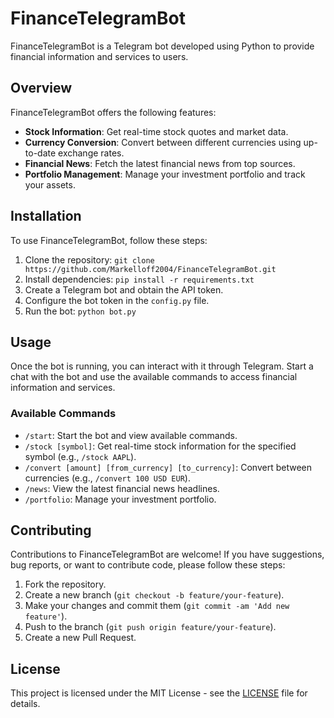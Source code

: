 # FinanceTelegramBot

FinanceTelegramBot is a Telegram bot developed using Python to provide financial information and services to users.

## Overview

FinanceTelegramBot offers the following features:
- **Stock Information**: Get real-time stock quotes and market data.
- **Currency Conversion**: Convert between different currencies using up-to-date exchange rates.
- **Financial News**: Fetch the latest financial news from top sources.
- **Portfolio Management**: Manage your investment portfolio and track your assets.

## Installation

To use FinanceTelegramBot, follow these steps:
1. Clone the repository: `git clone https://github.com/Markelloff2004/FinanceTelegramBot.git`
2. Install dependencies: `pip install -r requirements.txt`
3. Create a Telegram bot and obtain the API token.
4. Configure the bot token in the `config.py` file.
5. Run the bot: `python bot.py`

## Usage

Once the bot is running, you can interact with it through Telegram. Start a chat with the bot and use the available commands to access financial information and services.

### Available Commands

- `/start`: Start the bot and view available commands.
- `/stock [symbol]`: Get real-time stock information for the specified symbol (e.g., `/stock AAPL`).
- `/convert [amount] [from_currency] [to_currency]`: Convert between currencies (e.g., `/convert 100 USD EUR`).
- `/news`: View the latest financial news headlines.
- `/portfolio`: Manage your investment portfolio.

## Contributing

Contributions to FinanceTelegramBot are welcome! If you have suggestions, bug reports, or want to contribute code, please follow these steps:
1. Fork the repository.
2. Create a new branch (`git checkout -b feature/your-feature`).
3. Make your changes and commit them (`git commit -am 'Add new feature'`).
4. Push to the branch (`git push origin feature/your-feature`).
5. Create a new Pull Request.

## License

This project is licensed under the MIT License - see the [LICENSE](LICENSE) file for details.
